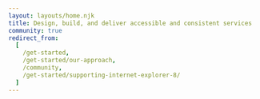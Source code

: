 ```yaml
---
layout: layouts/home.njk
title: Design, build, and deliver accessible and consistent services
community: true
redirect_from:
  [
    /get-started,
    /get-started/our-approach,
    /community,
    /get-started/supporting-internet-explorer-8/
  ]
---
```

